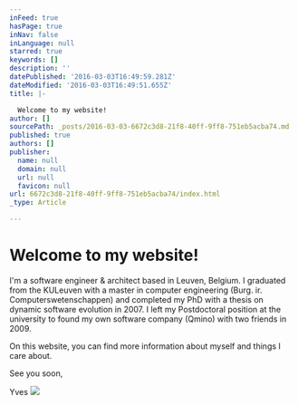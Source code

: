 ```yaml
---
inFeed: true
hasPage: true
inNav: false
inLanguage: null
starred: true
keywords: []
description: ''
datePublished: '2016-03-03T16:49:59.281Z'
dateModified: '2016-03-03T16:49:51.655Z'
title: |-

  Welcome to my website!
author: []
sourcePath: _posts/2016-03-03-6672c3d8-21f8-40ff-9ff8-751eb5acba74.md
published: true
authors: []
publisher:
  name: null
  domain: null
  url: null
  favicon: null
url: 6672c3d8-21f8-40ff-9ff8-751eb5acba74/index.html
_type: Article

---
```

# Welcome to my website!

I'm a software engineer & architect based in Leuven, Belgium. I graduated from the KULeuven with a master in computer engineering (Burg. ir. Computerswetenschappen) and completed my PhD with a thesis on dynamic software evolution in 2007\. I left my Postdoctoral position at the university to found my own software company (Qmino) with two friends in 2009\.

On this website, you can find more information about myself and things I care about. 

See you soon,

Yves
![](https://the-grid-user-content.s3-us-west-2.amazonaws.com/184fcde3-8da2-4d5f-b52d-0e684116521e.jpg)